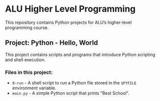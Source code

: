 # ALU Higher Level Programming

This repository contains Python projects for ALU’s higher-level programming course.

## Project: Python - Hello, World
This project contains scripts and programs that introduce Python scripting and shell execution.

### Files in this project:
- `0-run` - A shell script to run a Python file stored in the `$PYFILE` environment variable.
- `main.py` - A simple Python script that prints "Best School".
